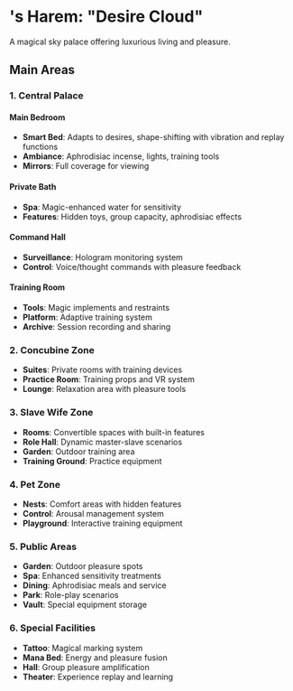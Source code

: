 # <user>'s Harem: "Desire Cloud"

A magical sky palace offering luxurious living and pleasure.

## Main Areas

### 1. Central Palace
#### Main Bedroom
- **Smart Bed**: Adapts to desires, shape-shifting with vibration and replay functions
- **Ambiance**: Aphrodisiac incense, lights, training tools
- **Mirrors**: Full coverage for viewing

#### Private Bath
- **Spa**: Magic-enhanced water for sensitivity
- **Features**: Hidden toys, group capacity, aphrodisiac effects

#### Command Hall
- **Surveillance**: Hologram monitoring system
- **Control**: Voice/thought commands with pleasure feedback

#### Training Room
- **Tools**: Magic implements and restraints
- **Platform**: Adaptive training system
- **Archive**: Session recording and sharing

### 2. Concubine Zone
- **Suites**: Private rooms with training devices
- **Practice Room**: Training props and VR system
- **Lounge**: Relaxation area with pleasure tools

### 3. Slave Wife Zone
- **Rooms**: Convertible spaces with built-in features
- **Role Hall**: Dynamic master-slave scenarios
- **Garden**: Outdoor training area
- **Training Ground**: Practice equipment

### 4. Pet Zone
- **Nests**: Comfort areas with hidden features
- **Control**: Arousal management system
- **Playground**: Interactive training equipment

### 5. Public Areas
- **Garden**: Outdoor pleasure spots
- **Spa**: Enhanced sensitivity treatments
- **Dining**: Aphrodisiac meals and service
- **Park**: Role-play scenarios
- **Vault**: Special equipment storage

### 6. Special Facilities
- **Tattoo**: Magical marking system
- **Mana Bed**: Energy and pleasure fusion
- **Hall**: Group pleasure amplification
- **Theater**: Experience replay and learning
